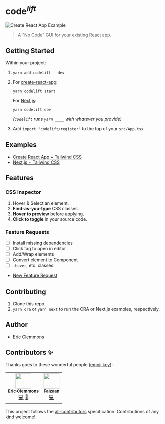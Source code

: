 # code<sup>_lift_</sup>

![Create React App Example](/codelift.next.gif)

> A "No Code" GUI for your existing React app.

## Getting Started

Within your project:

1. `yarn add codelift --dev`
1. For [create-react-app][cra]:

   `yarn codelift start`

   For [Next.js][next]:

   `yarn codelift dev`

   _(`codelift` runs `yarn ____` with whatever you provide)_

1. Add `import "codelift/register"` to the top of your `src/App.tsx`.

## Examples

- [Create React App + Tailwind CSS](/examples/cra)
- [Next.js + Tailwind CSS](examples/next)

## Features

### CSS Inspector

1. Hover & Select an element.
1. **Find-as-you-type** CSS classes.
1. **Hover to preview** before applying.
1. **Click to toggle** in your source code.

### Feature Requests

- [ ] Install missing dependencies
- [ ] Click tag to open in editor
- [ ] Add/Wrap elements
- [ ] Convert element to Component
- [ ] `:hover`, etc. classes
- [New Feature Request](https://github.com/ericclemmons/codelift/issues/new)

## Contributing

1. Clone this repo.
1. `yarn cra` or `yarn next` to run the CRA or Next.js examples, respectively.

## Author

- Eric Clemmons

[cra]: https://github.com/facebook/create-react-app
[next]: https://github.com/zeit/next.js/
[tailwind]: https://tailwindcss.com/

## Contributors ✨

Thanks goes to these wonderful people ([emoji key](https://allcontributors.org/docs/en/emoji-key)):

<!-- ALL-CONTRIBUTORS-LIST:START - Do not remove or modify this section -->
<!-- prettier-ignore-start -->
<!-- markdownlint-disable -->
<table>
  <tr>
    <td align="center"><a href="https://ericclemmons.com/"><img src="https://avatars0.githubusercontent.com/u/15182?v=4" width="50px;" alt=""/><br /><sub><b>Eric Clemmons</b></sub></a><br /><a href="https://github.com/ericclemmons/codelift/commits?author=ericclemmons" title="Code">💻</a> <a href="https://github.com/ericclemmons/codelift/commits?author=ericclemmons" title="Documentation">📖</a></td>
    <td align="center"><a href="https://aulisi.us"><img src="https://avatars2.githubusercontent.com/u/6629172?v=4" width="50px;" alt=""/><br /><sub><b>​Faizaan</b></sub></a><br /><a href="https://github.com/ericclemmons/codelift/commits?author=aulisius" title="Code">💻</a></td>
  </tr>
</table>

<!-- markdownlint-enable -->
<!-- prettier-ignore-end -->
<!-- ALL-CONTRIBUTORS-LIST:END -->

This project follows the [all-contributors](https://github.com/all-contributors/all-contributors) specification. Contributions of any kind welcome!
